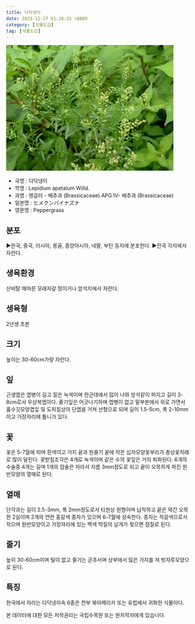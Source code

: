 ```yaml
---
title: 다닥냉이
date: 2023-12-27 01:26:25 +0800
category: [식물도감]
tag: [식물도감]
---
```




![다닥냉이](/assets/img/fileUpload/plants/basic/Cruciferae/Lepidium/8543/1_th2.JPG)
- 국명 : 다닥냉이
- 학명 : Lepidium apetalum Willd.
- 과명 : 앵글러 - 배추과 (Brassicaceae) APG Ⅳ- 배추과 (Brassicaceae)
- 일본명 : ヒメクンバイナズナ
- 영문명 : Peppergrass


## 분포
▶한국, 중국, 러시아, 몽골, 중앙아시아, 네팔, 부탄 등지에 분포한다.
▶전국 각지에서 자란다.
## 생육환경
산비탈 메마른 모래자갈 땅이거나 암석지에서 자란다.
## 생육형
2년생 초본
## 크기
높이는 30-60cm가량 자란다.
## 잎
근생엽은 엽병이 길고 짙은 녹색이며 한군데에서 많이 나와 방석같이 퍼지고 길이 3-8cm로서 우상복엽이다. 줄기잎은 어긋나기하며 엽병이 없고 밑부분에서 위로 가면서 홀수깃모양겹잎 및 도피침상의 단엽을 거쳐 선형으로 되며 길이 1.5-5cm, 폭 2-10mm이고 가장자리에 톱니가 있다.
## 꽃
꽃은 5-7월에 피며 흰색이고 가지 끝과 원줄기 끝에 작은 십자모양꽃부리가 총상꽃차례로 많이 달린다. 꽃받침조각은 4개로 녹색이며 같은 수의 꽃잎은 거의 퇴화된다. 6개의 수술중 4개는 길며 1개의 암술은 자라서 지름 3mm정도로 되고 끝이 오목하게 파진 원반모양의 열매로 된다.
## 열매
단각과는 길이 2.5-3mm, 폭 2mm정도로서 타원상 원형이며 납작하고 끝은 약간 오목한 2실이며 2개의 연한 홍갈색 종자가 있으며 6-7월에 성숙한다. 종자는 적갈색으로서 작으며 원반모양이고 가장자리에 있는 백색 막질의 날개가 젖으면 점질로 된다.
## 줄기
높이 30-60cm이며 털이 없고 줄기는 곧추서며 상부에서 많은 가지를 쳐 빗자루모양으로 된다.
## 특징
한국에서 자라는 다닥냉이속 6종은 전부 북아메리카 또는 유럽에서 귀화한 식물이다.






본 데이터에 대한 모든 저작권리는 국립수목원 또는 원저작자에게 있습니다.
